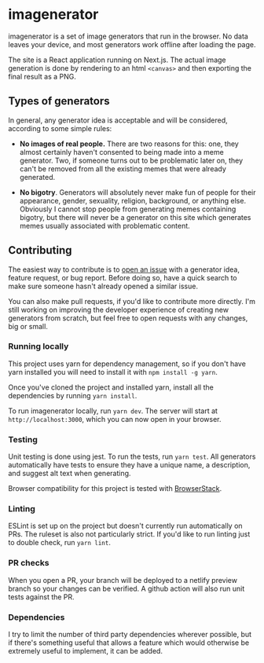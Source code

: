 # imagenerator

imagenerator is a set of image generators that run in the browser. No data
leaves your device, and most generators work offline after loading the page.

The site is a React application running on Next.js. The actual image generation
is done by rendering to an html `<canvas>` and then exporting the final result
as a PNG.

## Types of generators

In general, any generator idea is acceptable and will be considered, according
to some simple rules:

- **No images of real people.** There are two reasons for this: one, they almost
  certainly haven't consented to being made into a meme generator. Two, if
  someone turns out to be problematic later on, they can't be removed from all
  the existing memes that were already generated.

- **No bigotry**. Generators will absolutely never make fun of people for their
  appearance, gender, sexuality, religion, background, or anything else.
  Obviously I cannot stop people from generating memes containing bigotry, but
  there will never be a generator on this site which generates memes usually
  associated with problematic content.

## Contributing

The easiest way to contribute is to
[open an issue](https://github.com/olivvybee/imagenerator/issues) with a
generator idea, feature request, or bug report. Before doing so, have a quick
search to make sure someone hasn't already opened a similar issue.

You can also make pull requests, if you'd like to contribute more directly. I'm
still working on improving the developer experience of creating new generators
from scratch, but feel free to open requests with any changes, big or small.

### Running locally

This project uses yarn for dependency management, so if you don't have yarn
installed you will need to install it with `npm install -g yarn`.

Once you've cloned the project and installed yarn, install all the dependencies
by running `yarn install`.

To run imagenerator locally, run `yarn dev`. The server will start at
`http://localhost:3000`, which you can now open in your browser.

### Testing

Unit testing is done using jest. To run the tests, run `yarn test`. All
generators automatically have tests to ensure they have a unique name, a
description, and suggest alt text when generating.

Browser compatibility for this project is tested with
[BrowserStack](https://www.browserstack.com).

### Linting

ESLint is set up on the project but doesn't currently run automatically on PRs.
The ruleset is also not particularly strict. If you'd like to run linting just
to double check, run `yarn lint`.

### PR checks

When you open a PR, your branch will be deployed to a netlify preview branch so
your changes can be verified. A github action will also run unit tests against
the PR.

### Dependencies

I try to limit the number of third party dependencies wherever possible, but if
there's something useful that allows a feature which would otherwise be
extremely useful to implement, it can be added.
